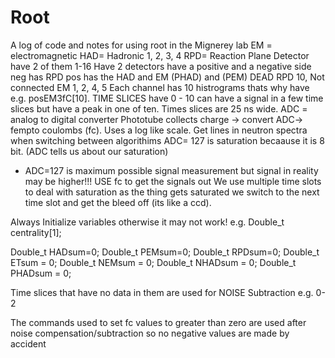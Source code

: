 # Root
A log of code and notes for using root in the Mignerey lab
EM = electromagnetic
HAD= Hadronic
  1, 2, 3, 4
 RPD= Reaction Plane Detector have 2 of them
    1-16
Have 2 detectors
have a positive and a negative side
neg has RPD
pos has the HAD and EM (PHAD) and (PEM)
DEAD RPD 10,
Not connected EM 1, 2, 4, 5
Each channel has 10 histrograms thats why have e.g. posEM3fC[10]. 
TIME SLICES have 0 - 10 can have a signal in a few time slices but have a peak in one of ten. Times slices are 25 ns wide.
ADC = analog to digital converter
Phototube collects charge -> convert ADC-> fempto coulombs (fc). Uses a log like scale. Get lines in neutron spectra when switching between algorithims
ADC= 127 is saturation becaause it is 8 bit. (ADC tells us about our saturation)
* ADC=127 is maximum possible signal measurement but signal in reality may be higher!!!
USE fc to get the signals out
We use multiple time slots to deal with saturation as the thing gets saturated we switch to the next time slot and get the bleed off (its like a ccd).

Always Initialize variables otherwise it may not work!
e.g.
 Double_t         centrality[1];

  Double_t 		   HADsum=0;
  Double_t		   PEMsum=0;
  Double_t		   RPDsum=0;
  Double_t         ETsum = 0;
  Double_t		   NEMsum = 0;
  Double_t		   NHADsum = 0;
  Double_t		   PHADsum = 0;

Time slices that have no data in them are used for NOISE Subtraction e.g. 0-2

The commands used to set fc values to greater than zero are used after noise compensation/subtraction so no negative values are made by accident
